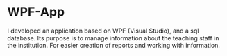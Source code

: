 # WPF-App
I developed an application based on WPF (Visual Studio), and a sql database.
Its purpose is to manage information about the teaching staff in the institution. For easier creation of reports and working with information.

